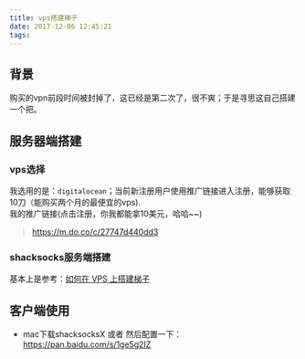 ```yaml
---
title: vps搭建梯子
date: 2017-12-06 12:45:21
tags:
---
```

## 背景

购买的vpn前段时间被封掉了，这已经是第二次了，很不爽；于是寻思这自己搭建一个把。

## 服务器端搭建

### vps选择

我选用的是：`digitalocean`；当前新注册用户使用推广链接进入注册，能够获取10刀（能购买两个月的最便宜的vps).    
我的推广链接(点击注册，你我都能拿10美元，哈哈~~)
> https://m.do.co/c/27747d440dd3

### shacksocks服务端搭建
基本上是参考：[如何在 VPS 上搭建梯子](https://segmentfault.com/a/1190000008904443)

## 客户端使用
* mac下载shacksocksX 或者 然后配置一下：https://pan.baidu.com/s/1ge5g2IZ

